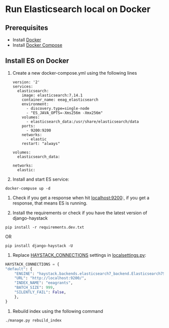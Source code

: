 # Run Elasticsearch local on Docker

## Prerequisites

* Install [Docker](https://docs.docker.com/engine/installation/)
* Install [Docker Compose](https://docs.docker.com/compose/install/)

## Install ES on Docker

1. Create a new docker-compose.yml using the following lines

    ```shell
    version: '2'
    services:
      elasticsearch:
        image: elasticsearch:7.14.1
        container_name: eeag_elasticsearch
        environment:
          - discovery.type=single-node
          - "ES_JAVA_OPTS=-Xms256m -Xmx256m"
        volumes:
          - elasticsearch_data:/usr/share/elasticsearch/data
        ports:
          - 9200:9200
        networks:
          - elastic
        restart: "always"

    volumes:
      elasticsearch_data:

    networks:
      elastic:
   ```

1. Install and start ES service:

```shell
docker-compuse up -d
```

1. Check if you get a response when hit [localhost:9200](http://localhost:9200):, if you get a response, that means ES is running.

1. Install the requirements or check if you have the latest version of django-haystack

```shell
pip install -r requirements.dev.txt
```

OR

```shell
pip install django-haystack -U
```

1. Replace [HAYSTACK_CONNECTIONS](https://github.com/eftafmo/dataviz/blob/data-model/dv/localsettings.py.example#:~:text=%7D-,HAYSTACK_CONNECTIONS%20%3D%20%7B,%7D,-%23%20TODO%20use%20env) settings in [localsettings.py](https://github.com/eftafmo/dataviz/blob/data-model/dv/localsettings.py.example):

```python
HAYSTACK_CONNECTIONS = {
"default": {
    "ENGINE": "haystack.backends.elasticsearch7_backend.Elasticsearch7SearchEngine",
    "URL": "http://localhost:9200/",
    "INDEX_NAME": "eeagrants",
    "BATCH_SIZE": 999,
    "SILENTLY_FAIL": False,
    },
}
```

1. Rebuild index using the following command

```shell
./manage.py rebuild_index
```
